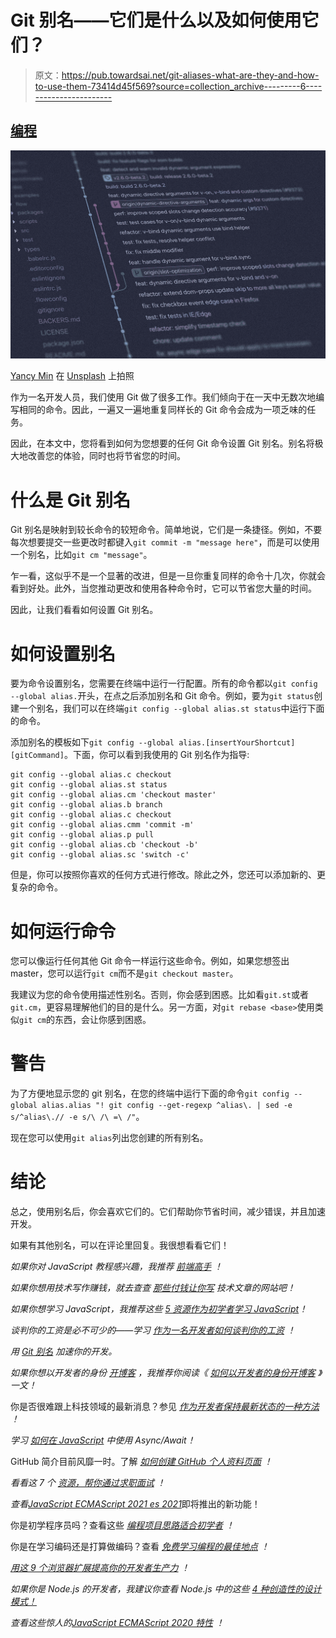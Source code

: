 # Git 别名——它们是什么以及如何使用它们？

> 原文：<https://pub.towardsai.net/git-aliases-what-are-they-and-how-to-use-them-73414d45f569?source=collection_archive---------6----------------------->

## [编程](https://towardsai.net/p/category/programming)

![](img/0f36091026b152709eb337c19abfa372.png)

[Yancy Min](https://unsplash.com/@yancymin?utm_source=medium&utm_medium=referral) 在 [Unsplash](https://unsplash.com?utm_source=medium&utm_medium=referral) 上拍照

作为一名开发人员，我们使用 Git 做了很多工作。我们倾向于在一天中无数次地编写相同的命令。因此，一遍又一遍地重复同样长的 Git 命令会成为一项乏味的任务。

因此，在本文中，您将看到如何为您想要的任何 Git 命令设置 Git 别名。别名将极大地改善您的体验，同时也将节省您的时间。

# 什么是 Git 别名

Git 别名是映射到较长命令的较短命令。简单地说，它们是一条捷径。例如，不要每次想要提交一些更改时都键入`git commit -m "message here"`，而是可以使用一个别名，比如`git cm "message"`。

乍一看，这似乎不是一个显著的改进，但是一旦你重复同样的命令十几次，你就会看到好处。此外，当您推动更改和使用各种命令时，它可以节省您大量的时间。

因此，让我们看看如何设置 Git 别名。

# 如何设置别名

要为命令设置别名，您需要在终端中运行一行配置。所有的命令都以`git config --global alias.`开头，在点之后添加别名和 Git 命令。例如，要为`git status`创建一个别名，我们可以在终端`git config --global alias.st status`中运行下面的命令。

添加别名的模板如下`git config --global alias.[insertYourShortcut] [gitCommand]`。下面，你可以看到我使用的 Git 别名作为指导:

```
git config --global alias.c checkout
git config --global alias.st status
git config --global alias.cm 'checkout master'
git config --global alias.b branch
git config --global alias.c checkout
git config --global alias.cmm 'commit -m'
git config --global alias.p pull
git config --global alias.cb 'checkout -b'
git config --global alias.sc 'switch -c'
```

但是，你可以按照你喜欢的任何方式进行修改。除此之外，您还可以添加新的、更复杂的命令。

# 如何运行命令

您可以像运行任何其他 Git 命令一样运行这些命令。例如，如果您想签出 master，您可以运行`git cm`而不是`git checkout master`。

我建议为您的命令使用描述性别名。否则，你会感到困惑。比如看`git.st`或者`git.cm`，更容易理解他们的目的是什么。另一方面，对`git rebase <base>`使用类似`git cm`的东西，会让你感到困惑。

# 警告

为了方便地显示您的 git 别名，在您的终端中运行下面的命令`git config --global alias.alias "! git config --get-regexp ^alias\. | sed -e s/^alias\.// -e s/\ /\ =\ /"`。

现在您可以使用`git alias`列出您创建的所有别名。

# 结论

总之，使用别名后，你会喜欢它们的。它们帮助你节省时间，减少错误，并且加速开发。

如果有其他别名，可以在评论里回复。我很想看看它们！

*如果你对 JavaScript 教程感兴趣，我推荐* [*前端高手*](https://catalins.tech/frontend-masters-membership-is-it-worth-it) *！*

*如果你想用技术写作赚钱，就去查查* [*那些付钱让你写*](https://catalins.tech/websites-that-pay-you-to-write-technical-articles) *技术文章的网站吧！*

*如果你想学习 JavaScript，我推荐这些* [*5 资源作为初学者学习 JavaScript*](https://catalins.tech/5-best-resources-to-learn-javascript-as-a-beginner)*！*

*谈判你的工资是必不可少的——学习* [*作为一名开发者如何谈判你的工资*](https://catalins.tech/how-to-negotiate-your-salary-as-a-developer) *！*

*用* [*Git 别名*](https://catalins.tech/git-aliases-what-are-they-and-how-to-use-them) *加速你的开发。*

*如果你想以开发者的身份* [*开博客*](https://catalins.tech/how-to-start-your-blog-as-a-developer) *，我推荐你阅读《* [*如何以开发者的身份开博客*](https://catalins.tech/how-to-start-your-blog-as-a-developer) *》一文！*

你是否很难跟上科技领域的最新消息？参见 [*作为开发者保持最新状态的一种方法*](https://catalins.tech/one-way-to-stay-up-to-date-as-developer) *！*

*学习* [*如何在 JavaScript*](https://catalins.tech/how-to-use-asyncawait-in-javascript) *中使用 Async/Await！*

GitHub 简介目前风靡一时。了解 [*如何创建 GitHub 个人资料页面*](https://catalins.tech/how-to-create-a-kickass-github-profile-page) *！*

*看看这 7 个* [*资源，帮你通过求职面试*](https://catalins.tech/7-github-repositories-to-help-you-crush-your-job-interviews) *！*

*查看*[*JavaScript ECMAScript 2021 es 2021*](https://catalins.tech/javascript-es2021-you-need-to-see-these-ecmascript-2021-features)即将推出的新功能！

你是初学程序员吗？查看这些 [*编程项目思路适合初学者*](https://catalins.tech/10-programming-project-ideas-for-beginners) *！*

你是在学习编码还是打算做编码？查看 [*免费学习编程的最佳地点*](https://catalins.tech/20-best-places-to-learn-programming-for-free) *！*

[*用这 9 个浏览器扩展提高你的开发者生产力*](https://catalins.tech/my-9-must-have-browser-extensions-for-increased-developer-productivity) *！*

*如果你是 Node.js 的开发者，我建议你查看 Node.js* *中的这些* [*4 种创造性的设计模式！*](https://catalins.tech/the-4-creational-design-patterns-in-nodejs-you-should-know)

*查看这些惊人的*[*JavaScript ECMAScript 2020 特性*](https://catalins.tech/javascript-es2020-the-features-you-should-know) *！*